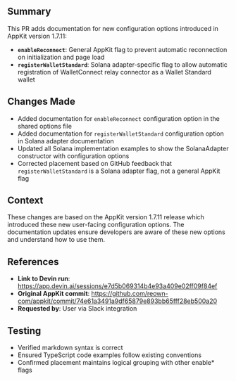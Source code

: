 ## Summary

This PR adds documentation for new configuration options introduced in AppKit version 1.7.11:

- **`enableReconnect`**: General AppKit flag to prevent automatic reconnection on initialization and page load
- **`registerWalletStandard`**: Solana adapter-specific flag to allow automatic registration of WalletConnect relay connector as a Wallet Standard wallet

## Changes Made

- Added documentation for `enableReconnect` configuration option in the shared options file
- Added documentation for `registerWalletStandard` configuration option in Solana adapter documentation
- Updated all Solana implementation examples to show the SolanaAdapter constructor with configuration options
- Corrected placement based on GitHub feedback that `registerWalletStandard` is a Solana adapter flag, not a general AppKit flag

## Context

These changes are based on the AppKit version 1.7.11 release which introduced these new user-facing configuration options. The documentation updates ensure developers are aware of these new options and understand how to use them.

## References

- **Link to Devin run**: https://app.devin.ai/sessions/e7d5b069314b4e93a409e02ff09f84ef
- **Original AppKit commit**: https://github.com/reown-com/appkit/commit/74e61a3491a9df65879e893bb65fff28eb500a20
- **Requested by**: User via Slack integration

## Testing

- Verified markdown syntax is correct
- Ensured TypeScript code examples follow existing conventions
- Confirmed placement maintains logical grouping with other enable* flags

